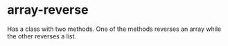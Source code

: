 # array-reverse

Has a class with two methods. One of the methods reverses an array while the other reverses a list.
